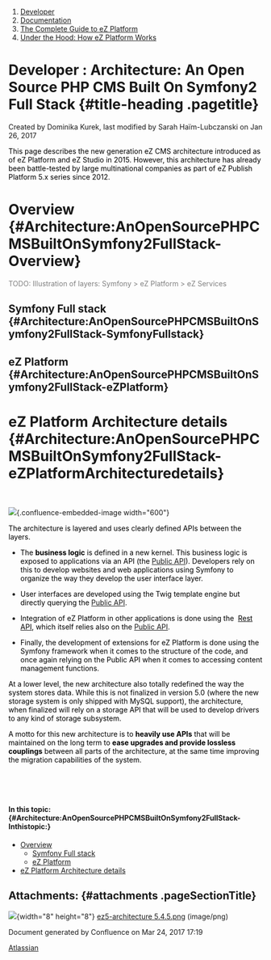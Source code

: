 1.  <span>[Developer](index.html)</span>
2.  <span>[Documentation](Documentation_31429504.html)</span>
3.  <span>[The Complete Guide to eZ
    Platform](The-Complete-Guide-to-eZ-Platform_31429526.html)</span>
4.  <span>[Under the Hood: How eZ Platform Works](31429659.html)</span>

<span id="title-text"> Developer : Architecture: An Open Source PHP CMS Built On Symfony2 Full Stack </span> {#title-heading .pagetitle}
============================================================================================================

Created by <span class="author"> Dominika Kurek</span>, last modified by
<span class="editor"> Sarah Haïm-Lubczanski</span> on Jan 26, 2017

<span style="color: rgb(0,0,0);">This page describes the new generation
eZ CMS architecture introduced as of eZ Platform and eZ Studio in 2015.
However, this architecture has already been battle-tested by
large multinational companies as part of eZ Publish Platform 5.x series
since 2012.</span>

<span style="color: rgb(0,0,0);">  
</span>

Overview {#Architecture:AnOpenSourcePHPCMSBuiltOnSymfony2FullStack-Overview}
========

<span style="color: rgb(128,128,128);">TODO: Illustration of layers:
Symfony &gt; eZ Platform &gt; eZ Services</span>

Symfony Full stack {#Architecture:AnOpenSourcePHPCMSBuiltOnSymfony2FullStack-SymfonyFullstack}
------------------

eZ Platform {#Architecture:AnOpenSourcePHPCMSBuiltOnSymfony2FullStack-eZPlatform}
-----------

eZ Platform Architecture details {#Architecture:AnOpenSourcePHPCMSBuiltOnSymfony2FullStack-eZPlatformArchitecturedetails}
================================

<span style="color: rgb(0,0,0);text-decoration: none;"> </span><span
style="color: rgb(0,0,0);text-decoration: none;"> </span>

<span
class="confluence-embedded-file-wrapper confluence-embedded-manual-size">![](attachments/31429707/31431654.png){.confluence-embedded-image
width="600"}</span>

<span style="color: rgb(0,0,0);text-decoration: none;">  
</span>

<span style="color: rgb(0,0,0);text-decoration: none;">The architecture
is layered and uses clearly defined APIs between the layers.</span>

-   <span style="color: rgb(0,0,0);text-decoration: none;">The
    **business logic** is defined in a new kernel. This business logic
    is exposed to applications via an API (the <span
    style="color: rgb(0,0,0);text-decoration: none;"><span
    style="color: rgb(0,0,0);text-decoration: none;">[Public
    API](eZ-Platform-Public-PHP-API_31429583.html)</span></span>).
    Developers rely on this to develop websites and web applications
    using Symfony to organize the way they develop the user
    interface layer. </span>

-   <span style="color: rgb(0,0,0);text-decoration: none;">User
    interfaces are developed using the Twig template engine but directly
    querying the <span
    style="color: rgb(0,0,0);text-decoration: none;"><span
    style="color: rgb(0,0,0);text-decoration: none;"><span
    style="color: rgb(0,0,0);text-decoration: none;">[Public
    API](eZ-Platform-Public-PHP-API_31429583.html)</span></span></span>.</span>

-   <span style="color: rgb(0,0,0);text-decoration: none;">Integration
    of eZ Platform in other applications is done using the <span
    style="color: rgb(0,0,0);text-decoration: none;"> </span>[<span
    style="color: rgb(0,0,0);text-decoration: none;"><span
    class="confluence-link">Rest
    API</span></span>](REST-API-Guide_31430286.html), which itself
    relies also on the <span
    style="color: rgb(0,0,0);text-decoration: none;"><span
    style="color: rgb(0,0,0);text-decoration: none;"><span
    style="color: rgb(0,0,0);text-decoration: none;">[Public
    API](eZ-Platform-Public-PHP-API_31429583.html)</span></span></span>.</span>

-   <span style="color: rgb(0,0,0);text-decoration: none;">Finally, the
    development of extensions for eZ Platform is done using the Symfony
    framework when it comes to the structure of the code, and once again
    relying on the Public API when it comes to accessing content
    management functions.</span>

<span style="color: rgb(0,0,0);text-decoration: none;">At a lower level,
the new architecture also totally redefined the way the system stores
data. While this is not finalized in version 5.0 (where the new storage
system is only shipped with MySQL support), the architecture, when
finalized will rely on a storage API that will be used to develop
drivers to any kind of storage subsystem.</span>

<span style="color: rgb(0,0,0);text-decoration: none;">A motto for this
new architecture is to **heavily use APIs** that will be maintained on
the long term to **ease upgrades and provide lossless couplings**
between all parts of the architecture, <span
style="color: rgb(0,0,0);text-decoration: none;">at the same time</span>
improving the migration capabilities of the system. </span>

 

 

#### In this topic: {#Architecture:AnOpenSourcePHPCMSBuiltOnSymfony2FullStack-Inthistopic:}

-   [Overview](#Architecture:AnOpenSourcePHPCMSBuiltOnSymfony2FullStack-Overview)
    -   [Symfony Full
        stack](#Architecture:AnOpenSourcePHPCMSBuiltOnSymfony2FullStack-SymfonyFullstack)
    -   [eZ
        Platform](#Architecture:AnOpenSourcePHPCMSBuiltOnSymfony2FullStack-eZPlatform)
-   [eZ Platform Architecture
    details](#Architecture:AnOpenSourcePHPCMSBuiltOnSymfony2FullStack-eZPlatformArchitecturedetails)

Attachments: {#attachments .pageSectionTitle}
------------

![](images/icons/bullet_blue.gif){width="8" height="8"}
[ez5-architecture 5.4.5.png](attachments/31429707/31431654.png)
(image/png)  

Document generated by Confluence on Mar 24, 2017 17:19

[Atlassian](http://www.atlassian.com/)


